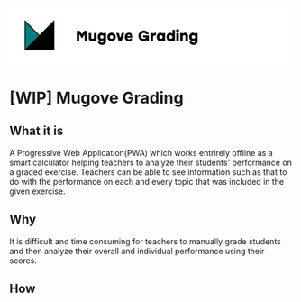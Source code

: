 ![alt text](./src/static/mugove_logo_doc.png)


# [WIP] Mugove Grading

## What it is

A Progressive Web Application(PWA) which works entrirely offline as a smart calculator helping teachers to analyze their students' performance on a graded exercise.
Teachers can be able to see information such as that to do with the performance on each and every topic that was included in the given exercise.

## Why

It is difficult and time consuming for teachers to manually grade students and then analyze their overall and individual performance using their scores. 

## How 

